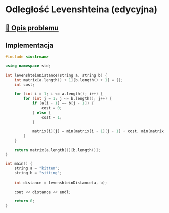 # Odległość Levenshteina (edycyjna)

## [:link: Opis problemu](../../../../algorithms/text/levenshtein-distance.md)

## Implementacja

```cpp linenums="1"
#include <iostream>

using namespace std;

int levenshteinDistance(string a, string b) {
    int matrix[a.length() + 1][b.length() + 1] = {};
    int cost;

    for (int i = 1; i <= a.length(); i++) {
        for (int j = 1; j <= b.length(); j++) {
            if (a[i - 1] == b[j - 1]) {
                cost = 0;
            } else {
                cost = 1;
            }

            matrix[i][j] = min(matrix[i - 1][j - 1] + cost, min(matrix[i - 1][j] + 1, matrix[i][j - 1] + 1));
        }
    }

    return matrix[a.length()][b.length()];
}

int main() {
    string a = "kitten";
    string b = "sitting";
    
    int distance = levenshteinDistance(a, b);
    
    cout << distance << endl;

    return 0;
}
```
